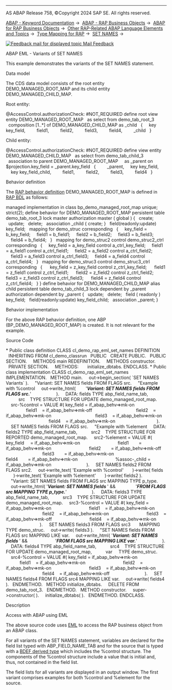   

* * *

AS ABAP Release 758, ©Copyright 2024 SAP SE. All rights reserved.

[ABAP - Keyword Documentation](https://help.sap.com/doc/abapdocu_latest_index_htm/latest/en-US/abenabap.htm) →  [ABAP - RAP Business Objects](https://help.sap.com/doc/abapdocu_latest_index_htm/latest/en-US/abenabap_rap.htm) →  [ABAP for RAP Business Objects](https://help.sap.com/doc/abapdocu_latest_index_htm/latest/en-US/abenabap_for_rap_bos.htm) →  [Other RAP-Related ABAP Language Elements and Topics](https://help.sap.com/doc/abapdocu_latest_index_htm/latest/en-US/abenabap_rap_other.htm) →  [Type Mapping for RAP](https://help.sap.com/doc/abapdocu_latest_index_htm/latest/en-US/abapeml_type_mapping.htm) →  [SET NAMES](https://help.sap.com/doc/abapdocu_latest_index_htm/latest/en-US/abapset_names.htm) → 

 [![](Mail.gif?object=Mail.gif "Feedback mail for displayed topic") Mail Feedback](mailto:f1_help@sap.com?subject=Feedback%20on%20ABAP%20Documentation&body=Document:%20ABAP%20EML%20-%20Variants%20of%20SET%20NAMES%2C%20ABENEML_SET_NAMES_ABEXA%2C%20758%0D%0A%0D%0AError:%0D%0A%0D%0A%0D%0A%0D%0ASuggestion%20for%20improvement:)

ABAP EML - Variants of SET NAMES

This example demonstrates the variants of the SET NAMES statement.

Data model

The CDS data model consists of the root entity DEMO\_MANAGED\_ROOT\_MAP and its child entity DEMO\_MANAGED\_CHILD\_MAP.

Root entity:

@AccessControl.authorizationCheck: #NOT\_REQUIRED
define root view entity DEMO\_MANAGED\_ROOT\_MAP
  as select from demo\_tab\_root\_3
  composition \[1..\*\] of DEMO\_MANAGED\_CHILD\_MAP as \_child
  {
    key key\_field,
        field1,
        field2,
        field3,
        field4,
        \_child
  }

Child entity:

@AccessControl.authorizationCheck: #NOT\_REQUIRED
define view entity DEMO\_MANAGED\_CHILD\_MAP
  as select from demo\_tab\_child\_3
  association to parent DEMO\_MANAGED\_ROOT\_MAP  
  as \_parent on $projection.key\_field = \_parent.key\_field
  {
        \_parent,
    key key\_field,
    key key\_field\_child,
        field1,
        field2,
        field3,
        field4
  }

Behavior definition

The [RAP behavior definition](https://help.sap.com/doc/abapdocu_latest_index_htm/latest/en-US/abencds_behavior_definition_glosry.htm "Glossary Entry") DEMO\_MANAGED\_ROOT\_MAP is defined in [RAP BDL](https://help.sap.com/doc/abapdocu_latest_index_htm/latest/en-US/abencds_bdl_glosry.htm "Glossary Entry") as follows:

managed implementation in class bp\_demo\_managed\_root\_map unique;
strict(2);
define behavior for DEMO\_MANAGED\_ROOT\_MAP
persistent table demo\_tab\_root\_3
lock master
authorization master ( global )
{
  create;
  update;
  delete;
  association \_child { create; }
  field(readonly:update) key\_field;
  mapping for demo\_struc corresponding
  {
    key\_field = b\_key\_field;
    field1 = b\_field1;
    field2 = b\_field2;
    field3 = b\_field3;
    field4 = b\_field4;
  }
  mapping for demo\_struc2 control demo\_struc2\_ctrl corresponding
  {
    key\_field = a\_key\_field control a\_ctrl\_key\_field;
    field1 = a\_field1 control a\_ctrl\_field1;
    field2 = a\_field2 control a\_ctrl\_field2;
    field3 = a\_field3 control a\_ctrl\_field3;
    field4 = a\_field4 control a\_ctrl\_field4;
  }
  mapping for demo\_struc3 control demo\_struc3\_ctrl corresponding
  {
     key\_field = z\_key\_field control z\_ctrl\_key\_field;
     field1 = z\_field1 control z\_ctrl\_field1;
     field2 = z\_field2 control z\_ctrl\_field2;
     field3 = z\_field3 control z\_ctrl\_field3;
     field4 = z\_field4 control z\_ctrl\_field4;
  }
}
define behavior for DEMO\_MANAGED\_CHILD\_MAP alias child
persistent table demo\_tab\_child\_3
lock dependent by \_parent
authorization dependent by \_parent
{
  update;
  delete;
  field ( readonly ) key\_field;
  field(readonly:update) key\_field\_child;
  association \_parent;
}

Behavior implementation

For the above RAP behavior definition, one ABP (BP\_DEMO\_MANAGED\_ROOT\_MAP) is created. It is not relevant for the example.

Source Code   

\* Public class definition
CLASS cl\_demo\_rap\_eml\_set\_names DEFINITION
  INHERITING FROM cl\_demo\_classrun
  PUBLIC
  CREATE PUBLIC.
  PUBLIC SECTION.
    METHODS main REDEFINITION.
    METHODS constructor.
  PRIVATE SECTION.
    METHODS:
      initialize\_dbtabs.
ENDCLASS.
\* Public class implementation
CLASS cl\_demo\_rap\_eml\_set\_names IMPLEMENTATION.
  METHOD main.
    out->begin\_section( \`SET NAMES Variants\` ).
    "Variant: SET NAMES fields FROM FLAGS src.
    "Example with %control
    out->write\_html(
       '<b><i>Variant: SET NAMES fields FROM FLAGS src.</i></b>'
                   ).
    DATA: fields TYPE abp\_field\_name\_tab,
          src    TYPE STRUCTURE FOR UPDATE demo\_managed\_root\_map.
    src-%control = VALUE #( key\_field = if\_abap\_behv=>mk-on
                                  field1    = if\_abap\_behv=>mk-off
                                  field2    = if\_abap\_behv=>mk-on
                                  field3    = if\_abap\_behv=>mk-on
                                  field4    = if\_abap\_behv=>mk-on
                                ).
    SET NAMES fields FROM FLAGS src.
    "Example with %element
    DATA: fields2 TYPE abp\_field\_name\_tab,
          src2    TYPE STRUCTURE FOR REPORTED demo\_managed\_root\_map.
    src2-%element = VALUE #( key\_field     = if\_abap\_behv=>mk-on
                             field1        = if\_abap\_behv=>mk-on
                             field2        = if\_abap\_behv=>mk-off
                             field3        = if\_abap\_behv=>mk-on
                             field4        = if\_abap\_behv=>mk-on
                             %assoc-\_child = if\_abap\_behv=>mk-on
                           ).
    SET NAMES fields2 FROM FLAGS src2.
    out->write\_text( 'Example with %control'
      )->write( fields
      )->write\_text( 'Example with %element'
      )->write( fields2 ).
    "Variant: SET NAMES fields FROM FLAGS src MAPPING TYPE p\_type.
    out->write\_html( '<b><i>Variant: SET NAMES fields </i></b>' &&
               '<b><i>FROM FLAGS src MAPPING TYPE p\_type.</i></b>'
                   ).
    DATA: fields3 TYPE abp\_field\_name\_tab,
          src3    TYPE STRUCTURE FOR UPDATE demo\_managed\_root\_map.
    src3-%control = VALUE #( key\_field = if\_abap\_behv=>mk-on
                             field1    = if\_abap\_behv=>mk-on
                             field2    = if\_abap\_behv=>mk-on
                             field3    = if\_abap\_behv=>mk-off
                             field4    = if\_abap\_behv=>mk-on
                           ).
    SET NAMES fields3 FROM FLAGS src3
      MAPPING TYPE demo\_struc.
    out->write( fields3 ).
    "SET NAMES fields FROM FLAGS src MAPPING LIKE var.
    out->write\_html( '<b><i>Variant: SET NAMES fields </i></b>' &&
                     '<b><i>FROM FLAGS src MAPPING LIKE var.</i></b>'
                   ).
    DATA: fields4 TYPE abp\_field\_name\_tab,
          src4    TYPE STRUCTURE FOR UPDATE demo\_managed\_root\_map,
          var     TYPE demo\_struc.
    src4-%control = VALUE #( key\_field = if\_abap\_behv=>mk-on
                             field1    = if\_abap\_behv=>mk-on
                             field2    = if\_abap\_behv=>mk-on
                             field3    = if\_abap\_behv=>mk-on
                             field4    = if\_abap\_behv=>mk-off
                           ).
    SET NAMES fields4 FROM FLAGS src4 MAPPING LIKE var.
    out->write( fields4 ).
  ENDMETHOD.
  METHOD initialize\_dbtabs.
    DELETE FROM demo\_tab\_root\_3.
  ENDMETHOD.
  METHOD constructor.
    super->constructor( ).
    initialize\_dbtabs( ).
  ENDMETHOD.
ENDCLASS.

Description   

Access with ABAP using EML

The above source code uses [EML](https://help.sap.com/doc/abapdocu_latest_index_htm/latest/en-US/abeneml_glosry.htm "Glossary Entry") to access the RAP business object from an ABAP class.

For all variants of the SET NAMES statement, variables are declared for the field list typed with ABP\_FIELD\_NAME\_TAB and for the source that is typed with a [BDEF derived type](https://help.sap.com/doc/abapdocu_latest_index_htm/latest/en-US/abenrap_derived_type_glosry.htm "Glossary Entry") which includes the %control structure. The components of the %control structure include a value that is initial and, thus, not contained in the field list.

The field lists for all variants are displayed in an output window. The first variant comprises examples for both %control and %element for the source.